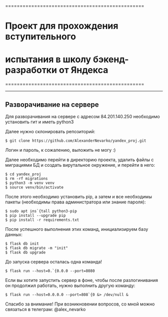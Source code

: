 ================================================
# Проект для прохождения вступительного 
# испытания в школу бэкенд-разработки от Яндекса
================================================

------------------------------------------------
 Разворачивание на сервере
------------------------------------------------

Для разворачивания на сервере с адресом 84.201.140.250
необходимо установить гит и иметь python3

Далее нужно склонировать репозиторий:

	$ git clone https://github.com/AlexanderNevarko/yandex_proj.git

Логин и пароль, к сожалению, выложить не могу :)

Далее необходимо перейти в директорию проекта,
удалить файлы с миграциями БД и создать вирутальное окружение,
и перейти в него:

    $ cd yandex_proj
    $ rm -rf migrations
    $ python3 -m venv venv
    $ source venv/bin/activate

После этого необходимо установить pip, а затем и все необходимы пакеты
(необходимы права администратора или знание пароля):

    $ sudo apt ins`{tall python3-pip
    $ pip install --upgrade pip
    $ pip install -r requirements.txt

После успешного выполнения этих команд, инициализируем базу данных:
    
    $ flask db init
    $ flask db migrate -m "init"
    $ flask db upgrade

До запуска сервера осталась одна команда!

    $ flask run --host=0.`{0.0.0 --port=8080

Если вы хотите запустить сервер в фоне, чтобы после 
разлогинивания он продолжил работать, нужно выполнить другую команду:

    $ flask run --host=0.0.0.0 --port=808`{0 &> /dev/null &

Спасибо за внимание!
При возникновении вопросов, со мной можно связаться в телеграм: @alex_nevarko
